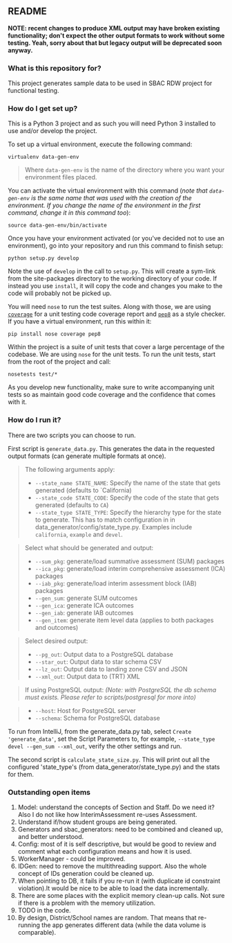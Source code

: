 ## README

**NOTE: recent changes to produce XML output may have broken existing functionality; don't expect the other output 
formats to work without some testing. Yeah, sorry about that but legacy output will be deprecated soon anyway.**

### What is this repository for? ###

This project generates sample data to be used in SBAC RDW project for functional testing.

### How do I get set up? ###

This is a Python 3 project and as such you will need Python 3 installed to use and/or develop the project.

To set up a virtual environment, execute the following command:

    virtualenv data-gen-env

> Where `data-gen-env` is the name of the directory where you want your environment files placed. 

You can activate the virtual environment with this command (_note that `data-gen-env` is the same name that was used 
with the creation of the environment. If you change the name of the environment in the first command, change it in 
this command too_):

    source data-gen-env/bin/activate

Once you have your environment activated (or you've decided not to use an environment), go into your repository and run
this command to finish setup:

    python setup.py develop

Note the use of `develop` in the call to `setup.py`. This will create a sym-link from the site-packages directory to the
working directory of your code. If instead you use `install`, it will copy the code and changes you make to the code
will probably not be picked up.

You will need `nose` to run the test suites. Along with those, we are using
[`coverage`](http://nedbatchelder.com/code/coverage/) for a unit testing code coverage report and
[`pep8`](http://pep8.readthedocs.org/en/latest/) as a style checker. If you have a virtual environment, run this within
it:

    pip install nose coverage pep8

Within the project is a suite of unit tests that cover a large percentage of the codebase. We are using `nose` for the
unit tests. To run the unit tests, start from the root of the project and call:

    nosetests test/*

As you develop new functionality, make sure to write accompanying unit tests so as maintain good code coverage and the
confidence that comes with it.

### How do I run it? ###

There are two scripts you can choose to run.

First script is `generate_data.py`. This generates the data in the requested output formats (can generate multiple formats at once).

> The following arguments apply:
> * `--state_name STATE_NAME`: Specify the name of the state that gets generated (defaults to `California)
> * `--state_code STATE_CODE`: Specify the code of the state that gets generated (defaults to `CA`)
> * `--state_type STATE_TYPE`: Specify the hierarchy type for the state to generate. 
This has to match configuration in in data_generator/config/state_type.py. Examples include `california`, `example` and `devel`. 

> Select what should be generated and output:
> * `--sum_pkg`: generate/load summative assessment (SUM) packages
> * `--ica_pkg`: generate/load interim comprehensive assessment (ICA) packages
> * `--iab_pkg`: generate/load interim assessment block (IAB) packages
> * `--gen_sum`: generate SUM outcomes
> * `--gen_ica`: generate ICA outcomes
> * `--gen_iab`: generate IAB outcomes
> * `--gen_item`: generate item level data (applies to both packages and outcomes)

> Select desired output:
> * `--pg_out`: Output data to a PostgreSQL database
> * `--star_out`: Output data to star schema CSV
> * `--lz_out`: Output data to landing zone CSV and JSON
> * `--xml_out`: Output data to (TRT) XML

> If using PostgreSQL output:
*(Note: with PostgreSQL the db schema must exists. Please refer to scripts/postgresql for more into)*

> * `--host`: Host for PostgreSQL server
> * `--schema`: Schema for PostgreSQL database

To run from IntelliJ, from the generate_data.py tab, select `Create 'generate_data'`, 
set the Script Parameters to, for example, `--state_type devel --gen_sum --xml_out`, verify the other settings and run.

The second script is `calculate_state_size.py`.
This will print out all the configured 'state_type's (from data_generator/state_type.py) and the stats for them.

### Outstanding open items  ###
1. Model: understand the concepts of Section and Staff. Do we need it? Also I do not like how InterimAssessment re-uses Assessment.
2. Understand if/how student groups are being generated.
3. Generators and sbac_generators: need to be combined and cleaned up, and better understood.
4. Config: most of it is self descriptive, but would be good to review and comment what each configuration means and how it is used.
5. WorkerManager - could be improved.
6. IDGen: need to remove the multithreading support. Also the whole concept of IDs generation could be cleaned up. 
7. When pointing to DB, it fails if you re-run it (with duplicate id constraint violation).It would be nice to be able to load the data incrementally.
8. There are some places with the explicit memory clean-up calls. Not sure if there is a problem with the memory utilization.
9. TODO in the code. 
10. By design, District/School names are random. That means that re-running the app generates different data (while the data volume is comparable).